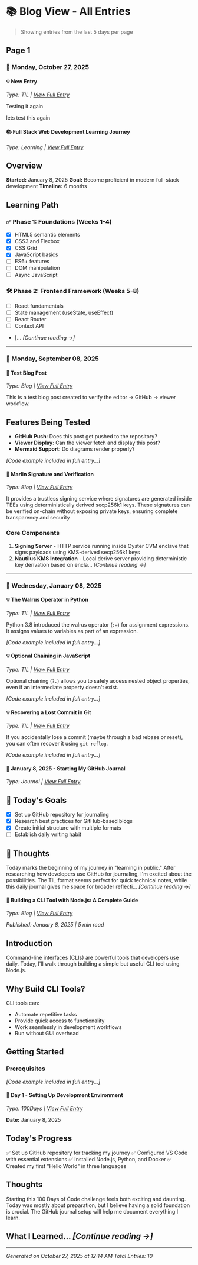 # 📚 Blog View - All Entries
> Showing entries from the last 5 days per page

## Page 1
### 📅 Monday, October 27, 2025
#### 💡 New Entry
*Type: TIL | [View Full Entry](til/general/new-entry.md)*

Testing it again

lets test this again

#### 📚 Full Stack Web Development Learning Journey
*Type: Learning | [View Full Entry](learning-log/fullstack-webdev.md)*

## Overview
**Started:** January 8, 2025
**Goal:** Become proficient in modern full-stack development
**Timeline:** 6 months

## Learning Path

### ✅ Phase 1: Foundations (Weeks 1-4)
- [x] HTML5 semantic elements
- [x] CSS3 and Flexbox
- [x] CSS Grid
- [x] JavaScript basics
- [ ] ES6+ features
- [ ] DOM manipulation
- [ ] Async JavaScript

### 🛠️ Phase 2: Frontend Framework (Weeks 5-8)
- [ ] React fundamentals
- [ ] State management (useState, useEffect)
- [ ] React Router
- [ ] Context API
- [... *[Continue reading →]*

---

### 📅 Monday, September 08, 2025
#### 📝 Test Blog Post
*Type: Blog | [View Full Entry](dev-blog/2025-09-08-test-workflow.md)*

This is a test blog post created to verify the editor → GitHub → viewer workflow.

## Features Being Tested

- **GitHub Push**: Does this post get pushed to the repository?
- **Viewer Display**: Can the viewer fetch and display this post?
- **Mermaid Support**: Do diagrams render properly?

*[Code example included in full entry...]*

#### 📝 Marlin Signature and Verification
*Type: Blog | [View Full Entry](dev-blog/2025-09-08-post.md)*

It provides a trustless signing service where signatures are generated inside TEEs using deterministically derived secp256k1 keys. These signatures can be verified on-chain without exposing private keys, ensuring complete transparency and security
### Core Components

1. **Signing Server** - HTTP service running inside Oyster CVM enclave that signs payloads using KMS-derived secp256k1 keys
2. **Nautilus KMS Integration** - Local derive server providing deterministic key derivation based on encla... *[Continue reading →]*

---

### 📅 Wednesday, January 08, 2025
#### 💡 The Walrus Operator in Python
*Type: TIL | [View Full Entry](til/python/walrus-operator.md)*

Python 3.8 introduced the walrus operator (`:=`) for assignment expressions. It assigns values to variables as part of an expression.

*[Code example included in full entry...]*

#### 💡 Optional Chaining in JavaScript
*Type: TIL | [View Full Entry](til/javascript/optional-chaining.md)*

Optional chaining (`?.`) allows you to safely access nested object properties, even if an intermediate property doesn't exist.

*[Code example included in full entry...]*

#### 💡 Recovering a Lost Commit in Git
*Type: TIL | [View Full Entry](til/git/recovering-lost-commit.md)*

If you accidentally lose a commit (maybe through a bad rebase or reset), you can often recover it using `git reflog`.

*[Code example included in full entry...]*

#### 📔 January 8, 2025 - Starting My GitHub Journal
*Type: Journal | [View Full Entry](daily-journal/2025/01/08-starting-github-journal.md)*

## 🎯 Today's Goals
- [x] Set up GitHub repository for journaling
- [x] Research best practices for GitHub-based blogs
- [x] Create initial structure with multiple formats
- [ ] Establish daily writing habit

## 💭 Thoughts
Today marks the beginning of my journey in "learning in public." After researching how developers use GitHub for journaling, I'm excited about the possibilities. The TIL format seems perfect for quick technical notes, while this daily journal gives me space for broader reflecti... *[Continue reading →]*

#### 📝 Building a CLI Tool with Node.js: A Complete Guide
*Type: Blog | [View Full Entry](dev-blog/2025-01-08-building-cli-tool.md)*

*Published: January 8, 2025 | 5 min read*

## Introduction

Command-line interfaces (CLIs) are powerful tools that developers use daily. Today, I'll walk through building a simple but useful CLI tool using Node.js.

## Why Build CLI Tools?

CLI tools can:
- Automate repetitive tasks
- Provide quick access to functionality
- Work seamlessly in development workflows
- Run without GUI overhead

## Getting Started

### Prerequisites

*[Code example included in full entry...]*

#### 💪 Day 1 - Setting Up Development Environment
*Type: 100Days | [View Full Entry](100-days-of-code/day-001.md)*

**Date:** January 8, 2025

## Today's Progress

✅ Set up GitHub repository for tracking my journey
✅ Configured VS Code with essential extensions
✅ Installed Node.js, Python, and Docker
✅ Created my first "Hello World" in three languages

## Thoughts

Starting this 100 Days of Code challenge feels both exciting and daunting. Today was mostly about preparation, but I believe having a solid foundation is crucial. The GitHub journal setup will help me document everything I learn.

## What I Learned... *[Continue reading →]*

---


*Generated on October 27, 2025 at 12:14 AM*
*Total Entries: 10*
